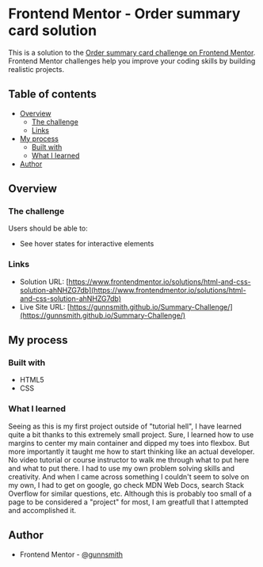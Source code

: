 # Frontend Mentor - Order summary card solution

This is a solution to the [Order summary card challenge on Frontend Mentor](https://www.frontendmentor.io/challenges/order-summary-component-QlPmajDUj). Frontend Mentor challenges help you improve your coding skills by building realistic projects. 

## Table of contents

- [Overview](#overview)
  - [The challenge](#the-challenge)
  - [Links](#links)
- [My process](#my-process)
  - [Built with](#built-with)
  - [What I learned](#what-i-learned)
- [Author](#author)

## Overview

### The challenge

Users should be able to:

- See hover states for interactive elements

### Links

- Solution URL: [https://www.frontendmentor.io/solutions/html-and-css-solution-ahNHZG7db](https://www.frontendmentor.io/solutions/html-and-css-solution-ahNHZG7db)
- Live Site URL: [https://gunnsmith.github.io/Summary-Challenge/](https://gunnsmith.github.io/Summary-Challenge/)

## My process

### Built with

- HTML5 
- CSS 

### What I learned

Seeing as this is my first project outside of "tutorial hell", I have learned quite a bit thanks to this extremely small project. Sure, I learned how to use margins to center my main container and dipped my toes into flexbox. But more importantly it taught me how to start thinking like an actual developer. No video tutorial or course instructor to walk me through what to put here and what to put there. I had to use my own problem solving skills and creativity. And when I came across something I couldn't seem to solve on my own, I had to get on google, go check MDN Web Docs, search Stack Overflow for similar questions, etc. Although this is probably too small of a page to be considered a "project" for most, I am greatfull that I attempted and accomplished it. 

## Author

- Frontend Mentor - [@gunnsmith](https://www.frontendmentor.io/profile/gunnsmith)